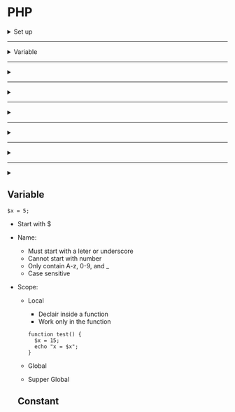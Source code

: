 # PHP
<details>
  <summary>Set up </summary>
  <ul>
    <li> <a href="http://php.net/downloads.php">Download PHP</a> at - http://php.net/downloads.php <br></li>
    <li> <a href="https://www.apachelounge.com/download/">Download apache</a> at - https://www.apachelounge.com/download/ <br></li>
    <li> <a href="https://www.python.org/downloads/">Download python</a> at - https://www.python.org/downloads/ <br></li>
    <li> <a href="https://www.mysql.com/downloads/">Download mySQL</a> at - https://www.mysql.com/downloads/ <br></li>
    <li>Change file</li>
  </ul>
   
</details>

- - - -

<details>
  <summary>Variable</summary>
  
  ```
  $x = 5;
  ```
  - Start with $
  - Name:
    - Must start with a leter or underscore
    - Cannot start with number
    - Only contain A-z, 0-9, and _
    - Case sensitive
  - Scope:
    - Local
      - Declair inside a function
      - Work only in the function
      ```
      function test() {
        $x = 15;
        echo "x = $x";
      }
      ```

    - Global
    

    - Supper Global
</details>

- - - -

<details>
  <summary></summary>
</details>

- - - -

<details>
  <summary></summary>
</details>

- - - -

<details>
  <summary></summary>
</details>

- - - -

<details>
  <summary></summary>
</details>

- - - -

<details>
  <summary></summary>
</details>

- - - -

<details>
  <summary></summary>
</details>



## Variable
```
$x = 5;
```
- Start with $
- Name:
  - Must start with a leter or underscore
  - Cannot start with number
  - Only contain A-z, 0-9, and _
  - Case sensitive
- Scope:
  - Local
    - Declair inside a function
    - Work only in the function
    ```
    function test() {
      $x = 15;
      echo "x = $x";
    }
    ```
  
  - Global
  
  - Supper Global
  
  ## Constant
  
